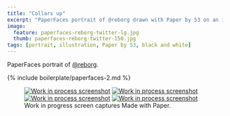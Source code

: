 ```yaml
---
title: "Collars up"
excerpt: "PaperFaces portrait of @reborg drawn with Paper by 53 on an iPad."
image: 
  feature: paperfaces-reborg-twitter-lg.jpg
  thumb: paperfaces-reborg-twitter-150.jpg
tags: [portrait, illustration, Paper by 53, black and white]
---
```


PaperFaces portrait of [@reborg](http://twitter.com/reborg).

{% include boilerplate/paperfaces-2.md %}

<figure class="third">
	<a href="{{ site.url }}/assets/images/paperfaces-reborg-process-1-lg.jpg"><img src="{{ site.url }}/assets/images/paperfaces-reborg-process-1-600.jpg" alt="Work in process screenshot"></a>
	<a href="{{ site.url }}/assets/images/paperfaces-reborg-process-2-lg.jpg"><img src="{{ site.url }}/assets/images/paperfaces-reborg-process-2-600.jpg" alt="Work in process screenshot"></a>
	<a href="{{ site.url }}/assets/images/paperfaces-reborg-process-3-lg.jpg"><img src="{{ site.url }}/assets/images/paperfaces-reborg-process-3-600.jpg" alt="Work in process screenshot"></a>
	<a href="{{ site.url }}/assets/images/paperfaces-reborg-process-4-lg.jpg"><img src="{{ site.url }}/assets/images/paperfaces-reborg-process-4-600.jpg" alt="Work in process screenshot"></a>
	<figcaption>Work in progress screen captures Made with Paper.</figcaption>
</figure>
